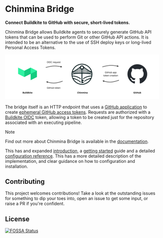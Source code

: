 # Chinmina Bridge

**Connect Buildkite to GitHub with secure, short-lived tokens.**

Chinmina Bridge allows Buildkite agents to securely generate GitHub API tokens
that can be used to perform Git or other GitHub API actions. It is intended to
be an alternative to the use of SSH deploy keys or long-lived Personal Access
Tokens.

![High level Chinmina diagram](docs/chinmina-high-level.png)

The bridge itself is an HTTP endpoint that uses a [GitHub
application][github-app] to create [ephemeral GitHub access
tokens][github-app-tokens]. Requests are authorized with a [Buildkite
OIDC][buildkite-oidc] token, allowing a token to be created just for the
repository associated with an executing pipeline.

> [!NOTE]
> Find out more about Chinmina Bridge is available in the [documentation][docs].
>
> This has and expanded [introduction][docs-intro], a [getting
> started][docs-started] guide and a detailed [configuration
> reference][docs-config]. This has a more detailed description of the
> implementation, and clear guidance on how to configuration and installation.

[github-app]: https://docs.github.com/en/apps
[github-app-tokens]: https://docs.github.com/en/apps/creating-github-apps/authenticating-with-a-github-app/generating-an-installation-access-token-for-a-github-app
[buildkite-oidc]: https://buildkite.com/docs/agent/v3/cli-oidc
[git-credential-helper]: https://git-scm.com/docs/gitcredentials#_custom_helpers

[docs]: https://chinmina.github.io
[docs-intro]: https://chinmina.github.io/introduction/
[docs-started]: https://chinmina.github.io/guides/getting-started/
[docs-config]: https://chinmina.github.io/reference/configuration/

## Contributing

This project welcomes contributions! Take a look at the outstanding issues for
something to dip your toes into, open an issue to get some input, or raise a PR
if you're confident.

## License

[![FOSSA Status](https://app.fossa.com/api/projects/git%2Bgithub.com%2Fjamestelfer%2Fchinmina-bridge.svg?type=large)](https://app.fossa.com/projects/git%2Bgithub.com%2Fjamestelfer%2Fchinmina-bridge?ref=badge_large)
